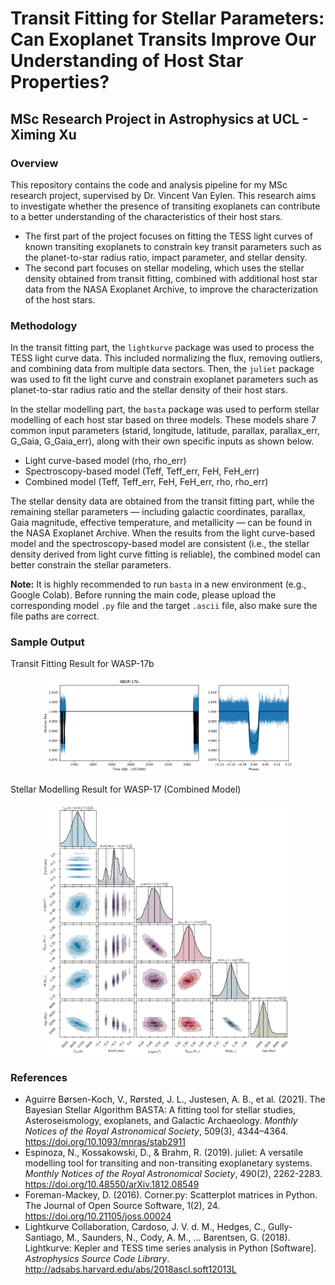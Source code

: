 # Transit Fitting for Stellar Parameters: Can Exoplanet Transits Improve Our Understanding of Host Star Properties?
## MSc Research Project in Astrophysics at UCL - Ximing Xu
### Overview
This repository contains the code and analysis pipeline for my MSc research project, supervised by Dr. Vincent Van Eylen. This research aims to investigate whether the presence of transiting exoplanets can contribute to a better understanding of the characteristics of their host stars.

- The first part of the project focuses on fitting the TESS light curves of known transiting exoplanets to constrain key transit parameters such as the planet-to-star radius ratio, impact parameter, and stellar density.
- The second part focuses on stellar modeling, which uses the stellar density obtained from transit fitting, combined with additional host star data from the NASA Exoplanet Archive, to improve the characterization of the host stars.

### Methodology
In the transit fitting part, the `lightkurve` package was used to process the TESS light curve data. This included normalizing the flux, removing outliers, and combining data from multiple data sectors. Then, the `juliet` package was used to fit the light curve and constrain exoplanet parameters such as planet-to-star radius ratio and the stellar density of their host stars.

In the stellar modelling part, the `basta` package was used to perform stellar modelling of each host star based on three models. These models share 7 common input parameters (starid, longitude, latitude, parallax, parallax_err, G_Gaia, G_Gaia_err), along with their own specific inputs as shown below.

- Light curve-based model (rho, rho_err)
- Spectroscopy-based model (Teff, Teff_err, FeH, FeH_err)
- Combined model (Teff, Teff_err, FeH, FeH_err, rho, rho_err)

The stellar density data are obtained from the transit fitting part, while the remaining stellar parameters — including galactic coordinates, parallax, Gaia magnitude, effective temperature, and metallicity — can be found in the NASA Exoplanet Archive. When the results from the light curve-based model and the spectroscopy-based model are consistent (i.e., the stellar density derived from light curve fitting is reliable), the combined model can better constrain the stellar parameters.

**Note:** It is highly recommended to run `basta` in a new environment (e.g., Google Colab). Before running the main code, please upload the corresponding model `.py` file and the target `.ascii` file, also make sure the file paths are correct.

### Sample Output
Transit Fitting Result for WASP-17b
<p align="center">
  <img src="example_outputs/transit_fitting_output_1.png" style="width:80%;"/>
</p>
Stellar Modelling Result for WASP-17 (Combined Model)
<p align="center">
  <img src="example_outputs/stellar_modelling_output_combined_model.png" style="width:80%;"/>
</p>

### References
- Aguirre Børsen-Koch, V., Rørsted, J. L., Justesen, A. B., et al. (2021). The Bayesian Stellar Algorithm BASTA: A fitting tool for stellar studies, Asteroseismology, exoplanets, and Galactic Archaeology. *Monthly Notices of the Royal Astronomical Society*, 509(3), 4344–4364. https://doi.org/10.1093/mnras/stab2911
- Espinoza, N., Kossakowski, D., & Brahm, R. (2019). juliet: A versatile modelling tool for transiting and non-transiting exoplanetary systems. *Monthly Notices of the Royal Astronomical Society*, 490(2), 2262-2283. https://doi.org/10.48550/arXiv.1812.08549
- Foreman-Mackey, D. (2016). Corner.py: Scatterplot matrices in Python. The Journal of Open 
Source Software, 1(2), 24. https://doi.org/10.21105/joss.00024
- Lightkurve Collaboration, Cardoso, J. V. d. M., Hedges, C., Gully-Santiago, M., Saunders, N., Cody, A. M., ... Barentsen, G. (2018). Lightkurve: Kepler and TESS time series analysis in Python [Software]. *Astrophysics Source Code Library*. http://adsabs.harvard.edu/abs/2018ascl.soft12013L
